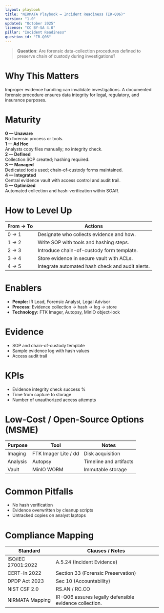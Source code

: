 ```yaml
---
layout: playbook
title: "NIRMATA Playbook — Incident Readiness (IR-Q06)"
version: "1.0"
updated: "October 2025"
license: "CC BY-SA 4.0"
pillar: "Incident Readiness"
question_id: "IR-Q06"
---
```


> **Question:** Are forensic data-collection procedures defined to preserve chain of custody during investigations?

# Why This Matters
Improper evidence handling can invalidate investigations. A documented forensic procedure ensures data integrity for legal, regulatory, and insurance purposes.

# Maturity
<div class="levels-grid">
  <div class="level level-0"><strong>0 — Unaware</strong><br>No forensic process or tools.</div>
  <div class="level level-1"><strong>1 — Ad Hoc</strong><br>Analysts copy files manually; no integrity check.</div>
  <div class="level level-2"><strong>2 — Defined</strong><br>Collection SOP created; hashing required. </div>
  <div class="level level-3"><strong>3 — Managed</strong><br>Dedicated tools used; chain-of-custody forms maintained. </div>
  <div class="level level-4"><strong>4 — Integrated</strong><br>Central evidence vault with access control and audit trail. </div>
  <div class="level level-5"><strong>5 — Optimized</strong><br>Automated collection and hash-verification within SOAR. </div>
</div>

# How to Level Up

| From → To | Actions |
|---|---|
|0 → 1|Designate who collects evidence and how.|
|1 → 2|Write SOP with tools and hashing steps.|
|2 → 3|Introduce chain-of-custody form template.|
|3 → 4|Store evidence in secure vault with ACLs.|
|4 → 5|Integrate automated hash check and audit alerts.|

# Enablers
- **People:** IR Lead, Forensic Analyst, Legal Advisor  
- **Process:** Evidence collection → hash → log → store  
- **Technology:** FTK Imager, Autopsy, MinIO object-lock  

# Evidence
- SOP and chain-of-custody template  
- Sample evidence log with hash values  
- Access audit trail  

# KPIs
- Evidence integrity check success %  
- Time from capture to storage  
- Number of unauthorized access attempts  

# Low-Cost / Open-Source Options (MSME)

| Purpose | Tool | Notes |
|---|---|---|
|Imaging|FTK Imager Lite / dd|Disk acquisition|
|Analysis|Autopsy|Timeline and artifacts|
|Vault|MinIO WORM|Immutable storage|

# Common Pitfalls
- No hash verification  
- Evidence overwritten by cleanup scripts  
- Untracked copies on analyst laptops  

# Compliance Mapping

| Standard | Clauses / Notes |
|---|---|
|ISO/IEC 27001:2022|A.5.24 (Incident Evidence)|
|CERT-In 2022|Section 33 (Forensic Preservation)|
|DPDP Act 2023|Sec 10 (Accountability)|
|NIST CSF 2.0|RS.AN / RC.CO|
|NIRMATA Mapping|IR-Q06 assures legally defensible evidence collection.|

